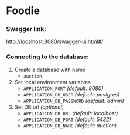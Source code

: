 # Foodie

### Swagger link:
[http://localhost:8080/swagger-ui.html#/](http://localhost:8080/swagger-ui.html#/)

### Connecting to the database: 
1. Create a database with name
   - `auction`
2. Set local environment variables
   - `APPLICATION_PORT` _(default: 8080)_
   - `APPLICATION_DB_USER` _(default: postgres)_
   - `APPLICATION_DB_PASSWORD` _(default: admin)_
3. Set DB url _(optional)_
   - `APPLICATION_DB_URL` _(default: localhost)_
   - `APPLICATION_DB_PORT` _(default: 5432)_
   - `APPLICATION_DB_NAME` _(default: auction)_